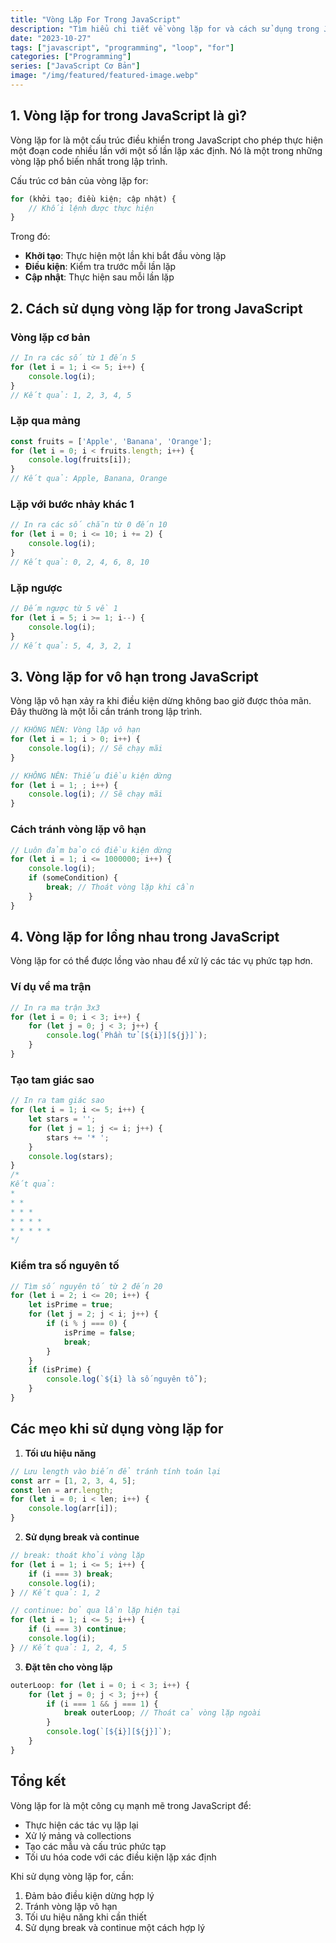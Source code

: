 ```yaml
---
title: "Vòng Lặp For Trong JavaScript"
description: "Tìm hiểu chi tiết về vòng lặp for và cách sử dụng trong JavaScript"
date: "2023-10-27"
tags: ["javascript", "programming", "loop", "for"]
categories: ["Programming"]
series: ["JavaScript Cơ Bản"]
image: "/img/featured/featured-image.webp"
---
```


## 1. Vòng lặp for trong JavaScript là gì?

Vòng lặp for là một cấu trúc điều khiển trong JavaScript cho phép thực hiện một đoạn code nhiều lần với một số lần lặp xác định. Nó là một trong những vòng lặp phổ biến nhất trong lập trình.

Cấu trúc cơ bản của vòng lặp for:

```javascript
for (khởi tạo; điều kiện; cập nhật) {
    // Khối lệnh được thực hiện
}
```

Trong đó:
- **Khởi tạo**: Thực hiện một lần khi bắt đầu vòng lặp
- **Điều kiện**: Kiểm tra trước mỗi lần lặp
- **Cập nhật**: Thực hiện sau mỗi lần lặp

## 2. Cách sử dụng vòng lặp for trong JavaScript

### Vòng lặp cơ bản

```javascript
// In ra các số từ 1 đến 5
for (let i = 1; i <= 5; i++) {
    console.log(i);
}
// Kết quả: 1, 2, 3, 4, 5
```

### Lặp qua mảng

```javascript
const fruits = ['Apple', 'Banana', 'Orange'];
for (let i = 0; i < fruits.length; i++) {
    console.log(fruits[i]);
}
// Kết quả: Apple, Banana, Orange
```

### Lặp với bước nhảy khác 1

```javascript
// In ra các số chẵn từ 0 đến 10
for (let i = 0; i <= 10; i += 2) {
    console.log(i);
}
// Kết quả: 0, 2, 4, 6, 8, 10
```

### Lặp ngược

```javascript
// Đếm ngược từ 5 về 1
for (let i = 5; i >= 1; i--) {
    console.log(i);
}
// Kết quả: 5, 4, 3, 2, 1
```

## 3. Vòng lặp for vô hạn trong JavaScript

Vòng lặp vô hạn xảy ra khi điều kiện dừng không bao giờ được thỏa mãn. Đây thường là một lỗi cần tránh trong lập trình.

```javascript
// KHÔNG NÊN: Vòng lặp vô hạn
for (let i = 1; i > 0; i++) {
    console.log(i); // Sẽ chạy mãi
}

// KHÔNG NÊN: Thiếu điều kiện dừng
for (let i = 1; ; i++) {
    console.log(i); // Sẽ chạy mãi
}
```

### Cách tránh vòng lặp vô hạn

```javascript
// Luôn đảm bảo có điều kiện dừng
for (let i = 1; i <= 1000000; i++) {
    console.log(i);
    if (someCondition) {
        break; // Thoát vòng lặp khi cần
    }
}
```

## 4. Vòng lặp for lồng nhau trong JavaScript

Vòng lặp for có thể được lồng vào nhau để xử lý các tác vụ phức tạp hơn.

### Ví dụ về ma trận

```javascript
// In ra ma trận 3x3
for (let i = 0; i < 3; i++) {
    for (let j = 0; j < 3; j++) {
        console.log(`Phần tử [${i}][${j}]`);
    }
}
```

### Tạo tam giác sao

```javascript
// In ra tam giác sao
for (let i = 1; i <= 5; i++) {
    let stars = '';
    for (let j = 1; j <= i; j++) {
        stars += '* ';
    }
    console.log(stars);
}
/*
Kết quả:
* 
* * 
* * * 
* * * * 
* * * * * 
*/
```

### Kiểm tra số nguyên tố

```javascript
// Tìm số nguyên tố từ 2 đến 20
for (let i = 2; i <= 20; i++) {
    let isPrime = true;
    for (let j = 2; j < i; j++) {
        if (i % j === 0) {
            isPrime = false;
            break;
        }
    }
    if (isPrime) {
        console.log(`${i} là số nguyên tố`);
    }
}
```

## Các mẹo khi sử dụng vòng lặp for

1. **Tối ưu hiệu năng**
```javascript
// Lưu length vào biến để tránh tính toán lại
const arr = [1, 2, 3, 4, 5];
const len = arr.length;
for (let i = 0; i < len; i++) {
    console.log(arr[i]);
}
```

2. **Sử dụng break và continue**
```javascript
// break: thoát khỏi vòng lặp
for (let i = 1; i <= 5; i++) {
    if (i === 3) break;
    console.log(i);
} // Kết quả: 1, 2

// continue: bỏ qua lần lặp hiện tại
for (let i = 1; i <= 5; i++) {
    if (i === 3) continue;
    console.log(i);
} // Kết quả: 1, 2, 4, 5
```

3. **Đặt tên cho vòng lặp**
```javascript
outerLoop: for (let i = 0; i < 3; i++) {
    for (let j = 0; j < 3; j++) {
        if (i === 1 && j === 1) {
            break outerLoop; // Thoát cả vòng lặp ngoài
        }
        console.log(`[${i}][${j}]`);
    }
}
```

## Tổng kết

Vòng lặp for là một công cụ mạnh mẽ trong JavaScript để:
- Thực hiện các tác vụ lặp lại
- Xử lý mảng và collections
- Tạo các mẫu và cấu trúc phức tạp
- Tối ưu hóa code với các điều kiện lặp xác định

Khi sử dụng vòng lặp for, cần:
1. Đảm bảo điều kiện dừng hợp lý
2. Tránh vòng lặp vô hạn
3. Tối ưu hiệu năng khi cần thiết
4. Sử dụng break và continue một cách hợp lý